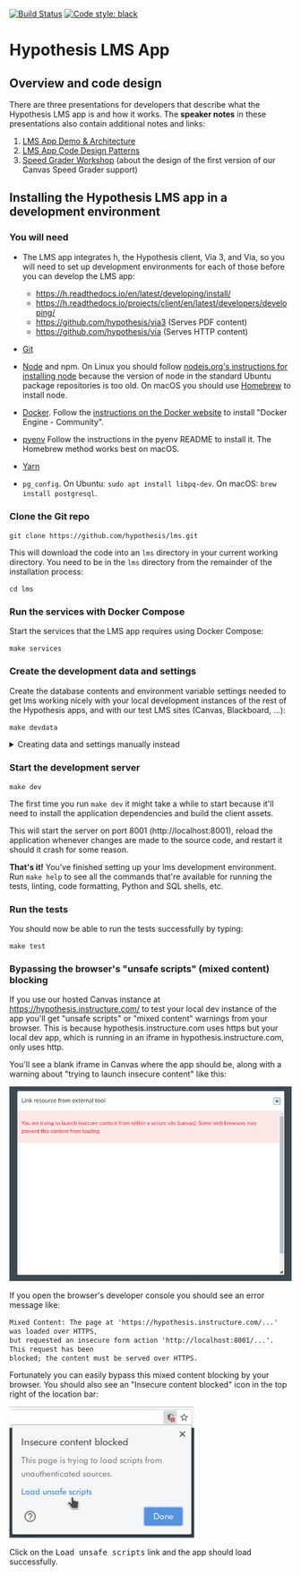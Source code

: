 [![Build Status](https://travis-ci.org/hypothesis/lms.svg?branch=master)](https://travis-ci.org/hypothesis/lms)
[![Code style: black](https://img.shields.io/badge/code%20style-black-000000.svg)](https://github.com/ambv/black)

# Hypothesis LMS App

## Overview and code design

There are three presentations for developers that describe what the Hypothesis LMS app is and how it works. The **speaker notes** in these presentations also contain additional notes and links:

1. [LMS App Demo & Architecture](https://docs.google.com/presentation/d/1eRMjS5B8Yja6Aupp8oKi-UztIJ9_8KRViSc6OMDLfMY/)
2. [LMS App Code Design Patterns](https://docs.google.com/presentation/d/1AWcDoHaV9aAvInefR54SJepZiNM08Zou9jxNssccw3c/)
3. [Speed Grader Workshop](https://docs.google.com/presentation/d/1TJF9SXRMbtHCPnkD9sy-TXe_u55--zYt6veVW0M6leA/) (about the design of the first version of our Canvas Speed Grader support)

## Installing the Hypothesis LMS app in a development environment

### You will need

* The LMS app integrates h, the Hypothesis client, Via 3, and Via, so you will need to
  set up development environments for each of those before you can develop the
  LMS app:

  * https://h.readthedocs.io/en/latest/developing/install/
  * https://h.readthedocs.io/projects/client/en/latest/developers/developing/
  * https://github.com/hypothesis/via3 (Serves PDF content)
  * https://github.com/hypothesis/via (Serves HTTP content)

* [Git](https://git-scm.com/)

* [Node](https://nodejs.org/) and npm.
  On Linux you should follow
  [nodejs.org's instructions for installing node](https://nodejs.org/en/download/package-manager/)
  because the version of node in the standard Ubuntu package repositories is
  too old.
  On macOS you should use [Homebrew](https://brew.sh/) to install node.

* [Docker](https://docs.docker.com/install/).
  Follow the [instructions on the Docker website](https://docs.docker.com/install/)
  to install "Docker Engine - Community".

* [pyenv](https://github.com/pyenv/pyenv)
  Follow the instructions in the pyenv README to install it.
  The Homebrew method works best on macOS.

* [Yarn](https://yarnpkg.com/)

* `pg_config`. On Ubuntu: `sudo apt install libpq-dev`. On macOS: `brew install postgresql`.

### Clone the Git repo

    git clone https://github.com/hypothesis/lms.git

This will download the code into an `lms` directory in your current working
directory. You need to be in the `lms` directory from the remainder of the
installation process:

    cd lms

### Run the services with Docker Compose

Start the services that the LMS app requires using Docker Compose:

    make services

### Create the development data and settings

Create the database contents and environment variable settings needed to get lms
working nicely with your local development instances of the rest of the
Hypothesis apps, and with our test LMS sites (Canvas, Blackboard, ...):

    make devdata

<details> <summary>Creating data and settings manually instead</summary>

`make devdata` requires you to have a git SSH key set up that has access to the
private https://github.com/hypothesis/devdata repo. Otherwise it'll crash. If
you aren't a Hypothesis team member and don't have access to the devdata repo,
or if you're installing the app in a production environment, you can follow
these instructions to create the necessary data and settings manually:

[Creating the development data and settings manually](docs/manual-data-and-settings.md)
</details>

### Start the development server

    make dev

The first time you run `make dev` it might take a while to start because it'll
need to install the application dependencies and build the client assets.

This will start the server on port 8001 (http://localhost:8001), reload the
application whenever changes are made to the source code, and restart it should
it crash for some reason.

**That's it!** You’ve finished setting up your lms development environment. Run
`make help` to see all the commands that're available for running the tests,
linting, code formatting, Python and SQL shells, etc.

### Run the tests

You should now be able to run the tests successfully by typing:

    make test

### Bypassing the browser's "unsafe scripts" (mixed content) blocking

If you use our hosted Canvas instance at <https://hypothesis.instructure.com/>
to test your local dev instance of the app you'll get "unsafe scripts" or "mixed content"
warnings from your browser. This is because hypothesis.instructure.com uses https but your
local dev app, which is running in an iframe in hypothesis.instructure.com, only uses http.

You'll see a blank iframe in Canvas where the app should be, along with a warning about
"trying to launch insecure content" like this:

!["Trying to launch insecure content" error](docs/images/trying-to-launch-insecure-content.png "'Trying to launch insecure content' error")

If you open the browser's developer console you should see an error message like:

    Mixed Content: The page at 'https://hypothesis.instructure.com/...' was loaded over HTTPS,
    but requested an insecure form action 'http://localhost:8001/...'. This request has been
    blocked; the content must be served over HTTPS.

Fortunately you can easily bypass this mixed content blocking by your browser.
You should also see an "Insecure content blocked" icon in the top right of the location bar:

!["Insecure content blocked" dialog](docs/images/insecure-content-blocked.png "'Insecure content blocked' dialog")

Click on the <samp>Load unsafe scripts</samp> link and the app should load successfully.
